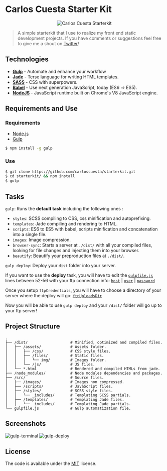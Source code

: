 # Carlos Cuesta Starter Kit

<p align="center">
	<img src="https://cloud.githubusercontent.com/assets/7629661/9838465/89626e74-5a5e-11e5-9b7d-e0ce76856732.gif" alt="Carlos Cuesta Starterkit"/>
</p>

> A simple starterkit that I use to realize my front end static development projects. If you have comments or suggestions feel free to give me a shout on [Twitter](http://twitter.com/crloscuesta)!

## Technologies 

- [**Gulp**](http://gulpjs.com) - Automate and enhance your workflow
- [**Jade**](http://jade-lang.com) - Terse language for writing HTML templates.
- [**SASS**](http://sass-lang.com) - CSS with superpowers.
- [**Babel**](https://babeljs.io) - Use next generation JavaScript, today (ES6 => ES5).
- [**NodeJS**](https://nodejs.org) - JavaScript runtime built on Chrome's V8 JavaScript engine.

## Requirements and Use 

### Requirements

- [Node.js](https://nodejs.org/en/)
- [Gulp](http://gulpjs.com)

```bash
$ npm install -g gulp
```

### Use 

```bash
$ git clone https://github.com/carloscuesta/starterkit.git
$ cd starterkit/ && npm install
$ gulp 
```

## Tasks

```gulp```: Runs the **default task** including the following ones :

- ```styles```: SCSS compiling to CSS, css minification and autoprefixing.
- ```templates```: Jade compiling and rendering to HTML.
- ```scripts```: ES6 to ES5 with babel, scripts minification and concatenation into a single file.
- ```images```: Image compression.
- ```browser-sync```: Starts a server at ```./dist/``` with all your compiled files, looking for file changes and injecting them into your browser.
- ```beautify```: Beautify your preproduction files at ```./dist/```.

```gulp deploy```: Deploy your ```dist``` folder into your server.

If you want to use the **deploy** task, you will have to edit the [```gulpfile.js```](https://github.com/carloscuesta/starterkit/blob/master/gulpfile.js#L50) lines between 52-56 with your ftp connection info: [```host```](https://github.com/carloscuesta/starterkit/blob/master/gulpfile.js#L53) | [```user```](https://github.com/carloscuesta/starterkit/blob/master/gulpfile.js#L54) | [```password```](https://github.com/carloscuesta/starterkit/blob/master/gulpfile.js#L55)

Once you setup ```ftpCredentials```, you will have to choose a directory of your server where the deploy will go: [```ftpUploadsDir```](https://github.com/carloscuesta/starterkit/blob/master/gulpfile.js#L44)

Now you will be able to use ```gulp deploy``` and your ```/dist/``` folder will go up to your ftp server!


## Project Structure

```
.
├── /dist/                   # Minified, optimized and compiled files.
│   ├── /assets/             # Assets folder.
│   │   ├── /css/            # CSS style files.
│   │   ├── /files/          # Static files.
│   │   │   └── img/         # Images folder.
│   │   └── /js/             # JS files.
│   └── *.html               # Rendered and compiled HTMLs from jade.
├── /node_modules/           # Node modules dependencies and packages.
├── /src/                    # Source files.
│   ├── /images/             # Images non compressed.
│   ├── /scripts/            # JavaScript files.
│   ├── /styles/             # SCSS style files.
│   │   └── _includes/       # Templating SCSS partials.
│   ├── /templates/          # Templating Jade files.
│   │   └── _includes/       # Templating Jade partials.
└── gulpfile.js              # Gulp automatization file.
```

## Screenshots

![gulp-terminal](https://cloud.githubusercontent.com/assets/7629661/9854258/31bf9354-5b08-11e5-8b1f-d4bd27c5df2b.png)
![gulp-deploy](https://cloud.githubusercontent.com/assets/7629661/9824399/cece3d5a-58cc-11e5-9612-697e8a28b57b.png)

## License

The code is available under the [MIT](https://github.com/carloscuesta/starterkit/blob/master/LICENSE) license.